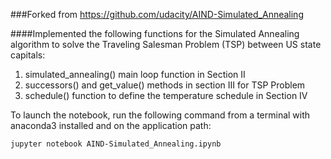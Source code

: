 ###Forked from https://github.com/udacity/AIND-Simulated_Annealing

####Implemented the following functions for the Simulated Annealing algorithm to solve the Traveling Salesman Problem (TSP) between US state capitals:
1. simulated_annealing() main loop function in Section II
2. successors() and get_value() methods in section III for TSP Problem
3. schedule() function to define the temperature schedule in Section IV

To launch the notebook, run the following command from a terminal with anaconda3 installed and on the application path:

    jupyter notebook AIND-Simulated_Annealing.ipynb
